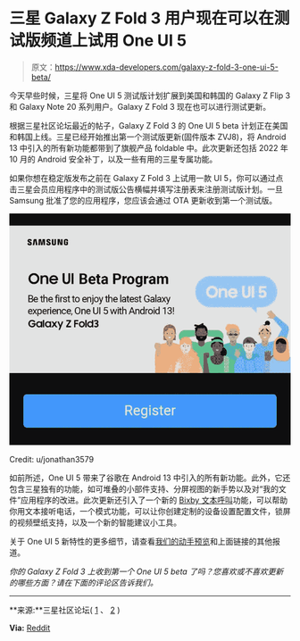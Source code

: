 # 三星 Galaxy Z Fold 3 用户现在可以在测试版频道上试用 One UI 5

> 原文：<https://www.xda-developers.com/galaxy-z-fold-3-one-ui-5-beta/>

今天早些时候，三星将 One UI 5 测试版计划扩展到美国和韩国的 Galaxy Z Flip 3 和 Galaxy Note 20 系列用户。Galaxy Z Fold 3 现在也可以进行测试更新。

根据三星社区论坛最近的帖子，Galaxy Z Fold 3 的 One UI 5 beta 计划正在美国和韩国上线。三星已经开始推出第一个测试版更新(固件版本 ZVJ8)，将 Android 13 中引入的所有新功能都带到了旗舰产品 foldable 中。此次更新还包括 2022 年 10 月的 Android 安全补丁，以及一些有用的三星专属功能。

如果你想在稳定版发布之前在 Galaxy Z Fold 3 上试用一款 UI 5，你可以通过点击三星会员应用程序中的测试版公告横幅并填写注册表来注册测试版计划。一旦 Samsung 批准了您的应用程序，您应该会通过 OTA 更新收到第一个测试版。

 <picture>![Galaxy Z fold 3 One UI 5 beta announcement banner from Samsung Members app.](img/2d7ee5394b9ca880c050d4390dad613d.png)</picture> 

Credit: u/jonathan3579

如前所述，One UI 5 带来了谷歌在 Android 13 中引入的所有新功能。此外，它还包含三星独有的功能，如可堆叠的小部件支持、分屏视图的新手势以及对“我的文件”应用程序的改进。此次更新还引入了一个新的 [Bixby 文本呼叫](https://www.xda-developers.com/samsung-one-ui-5-features-detailed/)功能，可以帮助你用文本接听电话，一个模式功能，可以让你创建定制的设备设置配置文件，锁屏的视频壁纸支持，以及一个新的智能建议小工具。

关于 One UI 5 新特性的更多细节，请查看[我们的动手预览](https://www.xda-developers.com/samsung-one-ui-5-open-beta-hands-on/)和上面链接的其他报道。

*你的 Galaxy Z Fold 3 上收到第一个 One UI 5 beta 了吗？您喜欢或不喜欢更新的哪些方面？请在下面的评论区告诉我们。*

* * *

**来源:**三星社区论坛( [1](https://r1.community.samsung.com/t5/%EA%B0%A4%EB%9F%AD%EC%8B%9C-%ED%8F%B4%EB%8D%94%EB%B8%94/%EA%B0%A4%EB%9F%AD%EC%8B%9C-z-fold3-one-ui-5-%EB%B2%A0%ED%83%80-%ED%94%84%EB%A1%9C%EA%B7%B8%EB%9E%A8-%EC%98%A4%ED%94%88/td-p/19122293) 、 [2](https://us.community.samsung.com/t5/Galaxy-Fold/One-UI-5-0-Beta-Open-to-Unlocked-Galaxy-Z-Fold3-Customers/m-p/2410130) )

**Via:** [Reddit](https://www.reddit.com/r/GalaxyFold/comments/y3grdk/us_one_ui_5_beta_registration_is_up/)